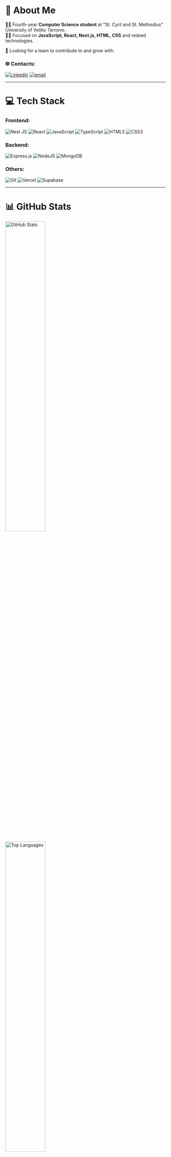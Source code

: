 # 💫 About Me
👨‍🎓 Fourth-year **Computer Science student** at "St. Cyril and St. Methodius" University of Veliko Tarnovo.<br>
👨‍💻 Focused on **JavaScript, React, Next.js, HTML, CSS** and related technologies.<br>


👯 Looking for a team to contribute to and grow with.

### 🌐 Contacts:
[![LinkedIn](https://img.shields.io/badge/LinkedIn-%230077B5.svg?logo=linkedin&logoColor=white)](https://www.linkedin.com/in/pavel-nikolov-51a436318/) 
[![email](https://img.shields.io/badge/Email-D14836?logo=gmail&logoColor=white)](mailto:pavelnikm@abv.bg)

___

# 💻 Tech Stack

### Frontend:
![Next JS](https://img.shields.io/badge/Next-black?style=for-the-badge&logo=next.js&logoColor=white) ![React](https://img.shields.io/badge/react-%2320232a.svg?style=for-the-badge&logo=react&logoColor=%2361DAFB) ![JavaScript](https://img.shields.io/badge/javascript-%23323330.svg?style=for-the-badge&logo=javascript&logoColor=%23F7DF1E) ![TypeScript](https://img.shields.io/badge/typescript-%23007ACC.svg?style=for-the-badge&logo=typescript&logoColor=white) ![HTML5](https://img.shields.io/badge/html5-%23E34F26.svg?style=for-the-badge&logo=html5&logoColor=white) ![CSS3](https://img.shields.io/badge/css3-%231572B6.svg?style=for-the-badge&logo=css3&logoColor=white)
### Backend: 
![Express.js](https://img.shields.io/badge/express.js-%23404d59.svg?style=for-the-badge&logo=express&logoColor=%2361DAFB) ![NodeJS](https://img.shields.io/badge/node.js-6DA55F?style=for-the-badge&logo=node.js&logoColor=white)  ![MongoDB](https://img.shields.io/badge/MongoDB-%234ea94b.svg?style=for-the-badge&logo=mongodb&logoColor=white)

### Others:
![Git](https://img.shields.io/badge/git-%23F05033.svg?style=for-the-badge&logo=git&logoColor=white) ![Vercel](https://img.shields.io/badge/vercel-%23000000.svg?style=for-the-badge&logo=vercel&logoColor=white) ![Supabase](https://img.shields.io/badge/Supabase-3ECF8E?style=for-the-badge&logo=supabase&logoColor=white)

___
# 📊 GitHub Stats
<img src="https://github-readme-stats.vercel.app/api?username=MajorDP&theme=radical&hide_border=false&include_all_commits=false&count_private=false" width="50%" height="auto" alt="GitHub Stats">
<img src="https://github-readme-stats.vercel.app/api/top-langs/?username=MajorDP&theme=radical&hide_border=false&include_all_commits=false&count_private=false&layout=compact" width="50%" height="auto" alt="Top Languages">


